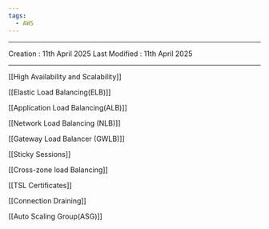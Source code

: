 ```yaml
---
tags:
  - AWS
---
```

---
Creation : 11th April 2025
Last Modified : 11th April 2025
___
[[High Availability and Scalability]]

[[Elastic Load Balancing(ELB)]]

[[Application Load Balancing(ALB)]]

[[Network Load Balancing (NLB)]]

[[Gateway Load Balancer (GWLB)]]

[[Sticky Sessions]]

[[Cross-zone load Balancing]]

[[TSL Certificates]]

[[Connection Draining]]

[[Auto Scaling Group(ASG)]]